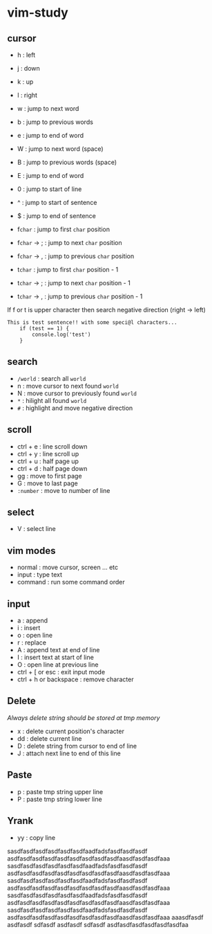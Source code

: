 # vim-study


## cursor 

- h : left
- j : down
- k : up
- l : right

- w : jump to next word 
- b : jump to previous words
- e : jump to end of word
- W : jump to next word (space)
- B : jump to previous words (space)
- E : jump to end of word

- 0 : jump to start of line 
- ^ : jump to start of sentence
- $ : jump to end of sentence 
- f`char` : jump to first `char` position
- f`char` -> ; : jump to next `char` position
- f`char` -> , : jump to previous `char` position
- t`char` : jump to first `char` position - 1
- t`char` -> ; : jump to next `char` position - 1
- t`char` -> , : jump to previous `char` position - 1

If f or t is upper character then search negative direction (right -> left)

```
This is test sentence!! with some speci@l characters...
	if (test == 1) {
		console.log('test')
	}
```

## search

- `/world` : search all `world`
- n : move cursor to next found `world`
- N : move cursor to previously found `world`
- `*` : hilight all found `world`
- `#` : highlight and move negative direction

## scroll

- ctrl + e : line scroll down
- ctrl + y : line scroll up
- ctrl + u : half page up
- ctrl + d : half page down
- gg : move to first page
- G : move to last page
- `:number` : move to number of line

## select

- V : select line

## vim modes

- normal : move cursor, screen ... etc
- input : type text
- command : run some command order

## input

- a : append
- i : insert
- o : open line
- r : replace
- A : append text at end of line
- I : insert text at start of line
- O : open line at previous line
- ctrl + [ or esc : exit input mode
- ctrl + h or backspace : remove character

## Delete

_Always delete string should be stored at tmp memory_

- x : delete current position's character
- dd : delete current line
- D : delete string from cursor to end of line
- J : attach next line to end of this line

## Paste

- p : paste tmp string upper line
- P : paste tmp string lower line

## Yrank

- yy : copy line
 

sasdfasdfasdfasdfasdfasdfaadfadsfasdfasdfasdf asdfasdfasdfasdfasdfasdfasdfasdfasdfaasdfasdfasdfaaa
sasdfasdfasdfasdfasdfasdfaadfadsfasdfasdfasdf asdfasdfasdfasdfasdfasdfasdfasdfasdfaasdfasdfasdfaaa
sasdfasdfasdfasdfasdfasdfaadfadsfasdfasdfasdf asdfasdfasdfasdfasdfasdfasdfasdfasdfaasdfasdfasdfaaa
sasdfasdfasdfasdfasdfasdfaadfadsfasdfasdfasdf asdfasdfasdfasdfasdfasdfasdfasdfasdfaasdfasdfasdfaaa
sasdfasdfasdfasdfasdfasdfaadfadsfasdfasdfasdf asdfasdfasdfasdfasdfasdfasdfasdfasdfaasdfasdfasdfaaa
	aaasdfasdf
asdfasdf
sdfasdf
asdfasdf
sdfasdf
asdfasdfasdfasdfasdfasdfaa

